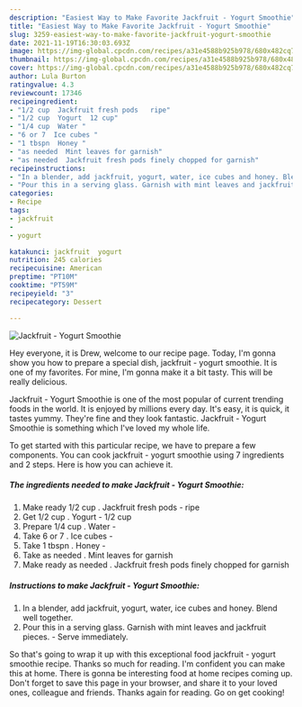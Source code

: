 ```yaml
---
description: "Easiest Way to Make Favorite Jackfruit - Yogurt Smoothie"
title: "Easiest Way to Make Favorite Jackfruit - Yogurt Smoothie"
slug: 3259-easiest-way-to-make-favorite-jackfruit-yogurt-smoothie
date: 2021-11-19T16:30:03.693Z
image: https://img-global.cpcdn.com/recipes/a31e4588b925b978/680x482cq70/jackfruit-yogurt-smoothie-recipe-main-photo.jpg
thumbnail: https://img-global.cpcdn.com/recipes/a31e4588b925b978/680x482cq70/jackfruit-yogurt-smoothie-recipe-main-photo.jpg
cover: https://img-global.cpcdn.com/recipes/a31e4588b925b978/680x482cq70/jackfruit-yogurt-smoothie-recipe-main-photo.jpg
author: Lula Burton
ratingvalue: 4.3
reviewcount: 17346
recipeingredient:
- "1/2 cup  Jackfruit fresh pods   ripe"
- "1/2 cup  Yogurt  12 cup"
- "1/4 cup  Water "
- "6 or 7  Ice cubes "
- "1 tbspn  Honey "
- "as needed  Mint leaves for garnish"
- "as needed  Jackfruit fresh pods finely chopped for garnish"
recipeinstructions:
- "In a blender, add jackfruit, yogurt, water, ice cubes and honey. Blend well together."
- "Pour this in a serving glass. Garnish with mint leaves and jackfruit pieces. Serve immediately."
categories:
- Recipe
tags:
- jackfruit
- 
- yogurt

katakunci: jackfruit  yogurt 
nutrition: 245 calories
recipecuisine: American
preptime: "PT10M"
cooktime: "PT59M"
recipeyield: "3"
recipecategory: Dessert

---
```



![Jackfruit - Yogurt Smoothie](https://img-global.cpcdn.com/recipes/a31e4588b925b978/680x482cq70/jackfruit-yogurt-smoothie-recipe-main-photo.jpg)

Hey everyone, it is Drew, welcome to our recipe page. Today, I'm gonna show you how to prepare a special dish, jackfruit - yogurt smoothie. It is one of my favorites. For mine, I'm gonna make it a bit tasty. This will be really delicious.



Jackfruit - Yogurt Smoothie is one of the most popular of current trending foods in the world. It is enjoyed by millions every day. It's easy, it is quick, it tastes yummy. They're fine and they look fantastic. Jackfruit - Yogurt Smoothie is something which I've loved my whole life.


To get started with this particular recipe, we have to prepare a few components. You can cook jackfruit - yogurt smoothie using 7 ingredients and 2 steps. Here is how you can achieve it.

<!--inarticleads1-->

##### The ingredients needed to make Jackfruit - Yogurt Smoothie:

1. Make ready 1/2 cup . Jackfruit fresh pods -  ripe
1. Get 1/2 cup . Yogurt - 1/2 cup
1. Prepare 1/4 cup . Water -
1. Take 6 or 7 . Ice cubes -
1. Take 1 tbspn . Honey -
1. Take as needed . Mint leaves for garnish
1. Make ready as needed . Jackfruit fresh pods finely chopped for garnish




<!--inarticleads2-->

##### Instructions to make Jackfruit - Yogurt Smoothie:

1. In a blender, add jackfruit, yogurt, water, ice cubes and honey. Blend well together.
1. Pour this in a serving glass. Garnish with mint leaves and jackfruit pieces. - Serve immediately.




So that's going to wrap it up with this exceptional food jackfruit - yogurt smoothie recipe. Thanks so much for reading. I'm confident you can make this at home. There is gonna be interesting food at home recipes coming up. Don't forget to save this page in your browser, and share it to your loved ones, colleague and friends. Thanks again for reading. Go on get cooking!
